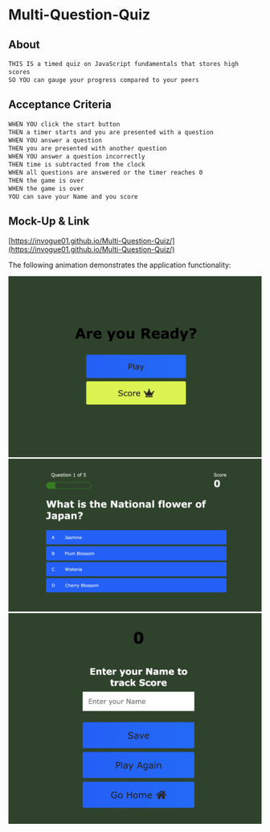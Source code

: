# Multi-Question-Quiz

## About

```
THIS IS a timed quiz on JavaScript fundamentals that stores high scores
SO YOU can gauge your progress compared to your peers
```

## Acceptance Criteria

```
WHEN YOU click the start button
THEN a timer starts and you are presented with a question
WHEN YOU answer a question
THEN you are presented with another question
WHEN YOU answer a question incorrectly
THEN time is subtracted from the clock
WHEN all questions are answered or the timer reaches 0
THEN the game is over
WHEN the game is over
YOU can save your Name and you score
```

## Mock-Up & Link

[https://invogue01.github.io/Multi-Question-Quiz/](https://invogue01.github.io/Multi-Question-Quiz/)

The following animation demonstrates the application functionality:

![A user clicks through an interactive coding quiz, then enters initials to save the high score before resetting and starting over.](./assets/images/home-screen.png) ![Quiz](./assets/images/quiz.png) ![End Screen](./assets/images/end-screen.png)